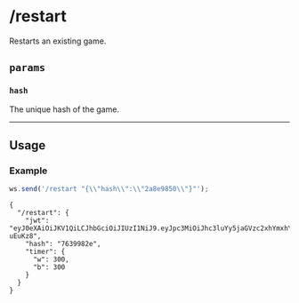 # /restart

Restarts an existing game.

## `params`

### `hash`

The unique hash of the game.

---

## Usage

### Example

```js
ws.send('/restart "{\\"hash\\":\\"2a8e9850\\"}"');
```

```text
{
  "/restart": {
    "jwt": "eyJ0eXAiOiJKV1QiLCJhbGciOiJIUzI1NiJ9.eyJpc3MiOiJhc3luYy5jaGVzc2xhYmxhYi5vcmciLCJpYXQiOjE3MjU4ODAyODcsImV4cCI6MTcyNTg4Mzg4NywidmFyaWFudCI6Ijk2MCIsInVzZXJuYW1lIjp7InciOiJub3JtYWxfbWFncGllIiwiYiI6ImNvbXBsZXRlX2dudSJ9LCJzdWJtb2RlIjoib25saW5lIiwiY29sb3IiOiJ3IiwibWluIjoiNSIsImluY3JlbWVudCI6IjMiLCJmZW4iOiJucmtxcm5iYi9wcHBwcHBwcC84LzgvOC84L1BQUFBQUFBQL05SS1FSTkJCIHcgS1FrcSAtIiwic3RhcnRQb3MiOiJOUktRUk5CQiJ9.EpQRoOb0cmua300nFgpwkUaOTDlrL1wU1nzC-uEuKz8",
    "hash": "7639982e",
    "timer": {
      "w": 300,
      "b": 300
    }
  }
}
```
